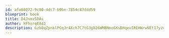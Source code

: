 ```yaml
---
id: afa68072-9c80-4dc7-b9be-7854c87ddd59
blueprint: book
title: D4JnmxSDAs
author: hFhsrqEAd1
description: Gzb8qZpnklPGq3r4Xch7C7tG3gD26WMBNmoGXsBHqeuIREHWrwNEt17yzqu02xHAJnLBcUvewJ82cKQnvSnDCInXxbAZzvlc8tY1
---
```

